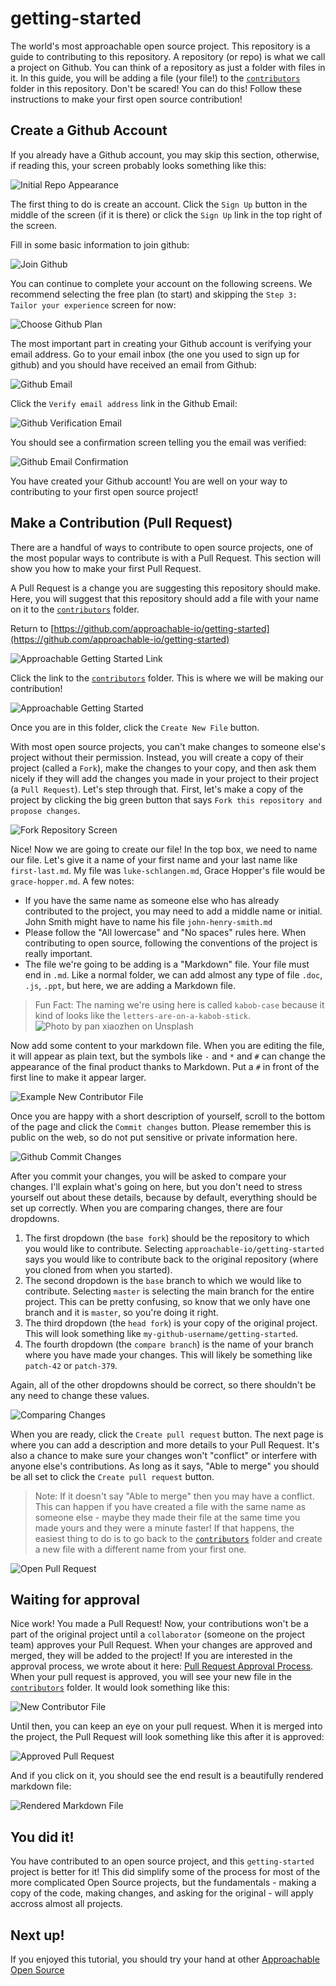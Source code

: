# getting-started
The world's most approachable open source project. This repository is a guide to contributing to this repository. A repository (or repo) is what we call a project on Github. You can think of a repository as just a folder with files in it. In this guide, you will be adding a file (your file!) to the [`contributors`](/contributors) folder in this repository. Don't be scared! You can do this! Follow these instructions to make your first open source contribution!

## Create a Github Account

If you already have a Github account, you may skip this section, otherwise, if reading this, your screen probably looks something like this:

![Initial Repo Appearance](/images/initial-repo-appearance.png)

The first thing to do is create an account. Click the `Sign Up` button in the middle of the screen (if it is there) or click the `Sign Up` link in the top right of the screen.

Fill in some basic information to join github:

![Join Github](/images/join-github.png)

You can continue to complete your account on the following screens. We recommend selecting the free plan (to start) and skipping the `Step 3: Tailor your experience` screen for now:

![Choose Github Plan](/images/choose-github-plan.png)

The most important part in creating your Github account is verifying your email address. Go to your email inbox (the one you used to sign up for github) and you should have received an email from Github:

![Github Email](/images/github-email.png)

Click the `Verify email address` link in the Github Email:

![Github Verification Email](/images/github-verification-email.png)

You should see a confirmation screen telling you the email was verified:

![Github Email Confirmation](/images/email-verification-confirmation.png)

You have created your Github account! You are well on your way to contributing to your first open source project!

## Make a Contribution (Pull Request)

There are a handful of ways to contribute to open source projects, one of the most popular ways to contribute is with a Pull Request. This section will show you how to make your first Pull Request.

A Pull Request is a change you are suggesting this repository should make. Here, you will suggest that this repository should add a file with your name on it to the [`contributors`](/contributors) folder.

Return to [https://github.com/approachable-io/getting-started](https://github.com/approachable-io/getting-started) 

![Approachable Getting Started Link](/images/approachable-getting-started-link.png)

Click the link to the [`contributors`](/contributors) folder. This is where we will be making our contribution!

![Approachable Getting Started](/images/approachable-getting-started.png)

Once you are in this folder, click the `Create New File` button.

With most open source projects, you can't make changes to someone else's project without their permission. Instead, you will create a copy of their project (called a `Fork`), make the changes to your copy, and then ask them nicely if they will add the changes you made in your project to their project (a `Pull Request`). Let's step through that. First, let's make a copy of the project by clicking the big green button that says `Fork this repository and propose changes`.

![Fork Repository Screen](/images/fork-repository-screen.png)

Nice! Now we are going to create our file! In the top box, we need to name our file. Let's give it a name of your first name and your last name like `first-last.md`. My file was `luke-schlangen.md`, Grace Hopper's file would be `grace-hopper.md`. A few notes:

- If you have the same name as someone else who has already contributed to the project, you may need to add a middle name or initial. John Smith might have to name his file `john-henry-smith.md`
- Please follow the "All lowercase" and "No spaces" rules here. When contributing to open source, following the conventions of the project is really important.
- The file we're going to be adding is a "Markdown" file. Your file must end in `.md`. Like a normal folder, we can add almost any type of file `.doc`, `.js`, `.ppt`, but here, we are adding a Markdown file.

> Fun Fact: The naming we're using here is called `kabob-case` because it kind of looks like the `letters-are-on-a-kabob-stick`. ![Photo by pan xiaozhen on Unsplash](/images/pan-xiaozhen-kabob.jpg)

Now add some content to your markdown file. When you are editing the file, it will appear as plain text, but the symbols like `-` and `*` and `#` can change the appearance of the final product thanks to Markdown. Put a `#` in front of the first line to make it appear larger.

![Example New Contributor File](/images/new-contributor-example.png)

Once you are happy with a short description of yourself, scroll to the bottom of the page and click the `Commit changes` button. Please remember this is public on the web, so do not put sensitive or private information here.

![Github Commit Changes](/images/commit-changes.png)

After you commit your changes, you will be asked to compare your changes. I'll explain what's going on here, but you don't need to stress yourself out about these details, because by default, everything should be set up correctly. When you are comparing changes, there are four dropdowns.

1. The first dropdown (the `base fork`) should be the repository to which you would like to contribute. Selecting `approachable-io/getting-started` says you would like to contribute back to the original repository (where you cloned from when you started). 
2. The second dropdown is the `base` branch to which we would like to contribute. Selecting `master` is selecting the main branch for the entire project. This can be pretty confusing, so know that we only have one branch and it is `master`, so you're doing it right.
3. The third dropdown (the `head fork`) is your copy of the original project. This will look something like `my-github-username/getting-started`.
4.  The fourth dropdown (the `compare branch`) is the name of your branch where you have made your changes. This will likely be something like `patch-42` or `patch-379`. 

Again, all of the other dropdowns should be correct, so there shouldn't be any need to change these values.

![Comparing Changes](/images/comparing-changes.png)

When you are ready, click the `Create pull request` button. The next page is where you can add a description and more details to your Pull Request. It's also a chance to make sure your changes won't "conflict" or interfere with anyone else's contributions. As long as it says, "Able to merge" you should be all set to click the `Create pull request` button.

> Note: If it doesn't say "Able to merge" then you may have a conflict. This can happen if you have created a file with the same name as someone else - maybe they made their file at the same time you made yours and they were a minute faster! If that happens, the easiest thing to do is to go back to the [`contributors`](/contributors) folder and create a new file with a different name from your first one.

![Open Pull Request](/images/open-pull-request.png)

## Waiting for approval

Nice work! You made a Pull Request! Now, your contributions won't be a part of the original project until a `collaborator` (someone on the project team) approves your Pull Request. When your changes are approved and merged, they will be added to the project! If you are interested in the approval process, we wrote about it here: [Pull Request Approval Process](/pull-request-approval-process.md). When your pull request is approved, you will see your new file in the [`contributors`](/contributors) folder. It would look something like this:

![New Contributor File](/images/new-contributor-file.png)

Until then, you can keep an eye on your pull request. When it is merged into the project, the Pull Request will look something like this after it is approved:

![Approved Pull Request](/images/approved-pull-request.png)

And if you click on it, you should see the end result is a beautifully rendered markdown file:

![Rendered Markdown File](/images/rendered-markdown-file.png)



## You did it!

You have contributed to an open source project, and this `getting-started` project is better for it! This did simplify some of the process for most of the more complicated Open Source projects, but the fundamentals - making a copy of the code, making changes, and asking for the original - will apply accross almost all projects.

## Next up!

If you enjoyed this tutorial, you should try your hand at other [Approachable Open Source](https://github.com/approachable-io)
